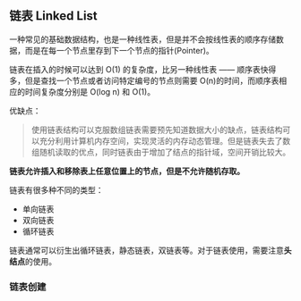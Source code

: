



## 链表 Linked List

一种常见的基础数据结构，也是一种线性表，但是并不会按线性表的顺序存储数据，而是在每一个节点里存到下一个节点的指针(Pointer)。

链表在插入的时候可以达到 O(1) 的复杂度，比另一种线性表 —— 顺序表快得多，但是查找一个节点或者访问特定编号的节点则需要 O(n)的时间，而顺序表相应的时间复杂度分别是 O(log n)  和 O(1)。

优缺点：

>使用链表结构可以克服数组链表需要预先知道数据大小的缺点，链表结构可以充分利用计算机内存空间，实现灵活的内存动态管理。但是链表失去了数组随机读取的优点，同时链表由于增加了结点的指针域，空间开销比较大。

**链表允许插入和移除表上任意位置上的节点，但是不允许随机存取。**

链表有很多种不同的类型：

- 单向链表
- 双向链表
- 循环链表

链表通常可以衍生出循环链表，静态链表，双链表等。对于链表使用，需要注意**头结点**的使用。

### 链表创建

